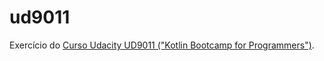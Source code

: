 # ud9011
Exercício do [Curso Udacity UD9011 ("Kotlin Bootcamp for Programmers")](https://www.udacity.com/course/kotlin-bootcamp-for-programmers--ud9011).
